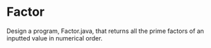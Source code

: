 # Factor
Design a program, Factor.java, that returns all the prime factors of an inputted value in numerical order. 

